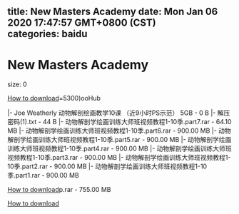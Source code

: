 
title: New Masters Academy
date: Mon Jan 06 2020 17:47:57 GMT+0800 (CST)    
categories: baidu
---

# New Masters Academy
size: 0
 
 

[How to download](https://bpcam.bemobtrk.com/go/2ceec3aa-1ca2-46d6-b9ff-aaa5c184517c?jno=5351)=5300)ooHub
 
|- Joe Weatherly 动物解剖绘画教学10课 （近9小时PS示范） 5GB - 0 B
|- 解压密码(1).txt - 44 B
|- 动物解剖学绘画训练大师班视频教程1-10季.part7.rar - 64.10 MB
|- 动物解剖学绘画训练大师班视频教程1-10季.part6.rar - 900.00 MB
|- 动物解剖学绘画训练大师班视频教程1-10季.part5.rar - 900.00 MB
|- 动物解剖学绘画训练大师班视频教程1-10季.part4.rar - 900.00 MB
|- 动物解剖学绘画训练大师班视频教程1-10季.part3.rar - 900.00 MB
|- 动物解剖学绘画训练大师班视频教程1-10季.part2.rar - 900.00 MB
|- 动物解剖学绘画训练大师班视频教程1-10季.part1.rar - 900.00 MB

[How to download](https://bpcam.bemobtrk.com/go/2ceec3aa-1ca2-46d6-b9ff-aaa5c184517c?jno=5197)p.rar - 755.00 MB

[How to download](https://bpcam.bemobtrk.com/go/2ceec3aa-1ca2-46d6-b9ff-aaa5c184517c?jno=5074)